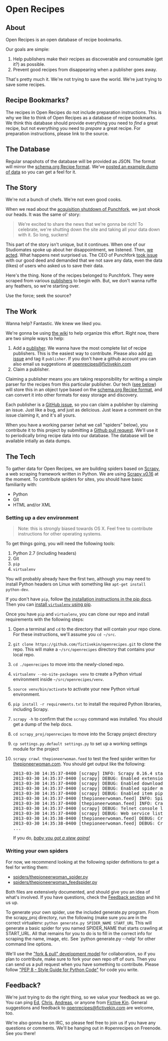 # Open Recipes

## About

Open Recipes is an open database of recipe bookmarks.

Our goals are simple:

1. Help publishers make their recipes as discoverable and consumable (get it?) as possible.
2. Prevent good recipes from disappearing when a publisher goes away.

That's pretty much it. We're not trying to save the world. We're just trying to save some recipes.

## Recipe Bookmarks?

The recipes in Open Recipes do not include preparation instructions. This is why we like to think of Open Recipes as a database of recipe bookmarks. We think this database should provide everything you need to *find* a great recipe, but not everything you need to *prepare* a great recipe. For preparation instructions, please link to the source.

## The Database

Regular snapshots of the database will be provided as JSON. The format will mirror the [schema.org Recipe format](http://schema.org/Recipe). We've [posted an example dump of data](http://openrecipes.s3.amazonaws.com/openrecipes.txt) so you can get a feel for it.

## The Story

We're not a bunch of chefs. We're not even good cooks.

When we read about the [acquisition shutdown of Punchfork](http://punchfork.com/pinterest), we just shook our heads. It was the same ol' story:

> We're excited to share the news that we're gonna be rich! To celebrate, we're shutting down the site and taking all your data down with it. So long, suckers!

This part of the story isn't unique, but it continues. When one of our Studiomates spoke up about her disappointment, we listened. Then, [we acted](https://hugspoon.com/punchfork). What happens next surprised us. The CEO of Punchfork [took issue](https://twitter.com/JeffMiller/status/314899821351821312) with our good deed and demanded that we not save any data, even the data (likes) of users who asked us to save their data.

Here's the thing. None of the recipes belonged to Punchfork. They were scraped from various [publishers](https://github.com/fictivekin/openrecipes/wiki/Publishers) to begin with. But, we don't wanna ruffle any feathers, so we're starting over.

Use the force; seek the source?

## The Work

Wanna help? Fantastic. We knew we liked you.

We're gonna be using [the wiki](https://github.com/fictivekin/openrecipes/wiki) to help organize this effort. Right now, there are two simple ways to help:

1. Add a [publisher](https://github.com/fictivekin/openrecipes/wiki/Publishers). We wanna have the most complete list of recipe publishers. This is the easiest way to contribute. Please also add [an issue](https://github.com/fictivekin/openrecipes/issues) and tag it `publisher`. If you don't have a github account you can also email us suggestions at openrecipes@fictivekin.com
2. Claim a publisher.

Claiming a publisher means you are taking responsibility for writing a simple parser for the recipes from this particular publisher. Our tech ([see below](#the-tech)) will store this in an object type based on the [schema.org Recipe format](http://schema.org/Recipe), and can convert it into other formats for easy storage and discovery.

Each publisher is a [GitHub issue](https://github.com/fictivekin/openrecipes/issues), so you can claim a publisher by claiming an issue. Just like a bug, and just as delicious.  Just leave a comment on the issue claiming it, and it's all yours.

When you have a working parser (what we call "spiders" below), you contribute it to this project by submitting a [Github pull request](https://help.github.com/articles/using-pull-requests). We'll use it to periodically bring recipe data into our database. The database will be available intially as data dumps.

## The Tech

To gather data for Open Recipes, we are building spiders based on [Scrapy](http://scrapy.org), a web scraping framework written in Python. We are using [Scrapy v0.16](http://doc.scrapy.org/en/0.16/) at the moment. To contribute spiders for sites, you should have basic familiarity with:

* Python
* Git
* HTML and/or XML

### Setting up a dev environment

> Note: this is strongly biased towards OS X. Feel free to contribute instructions for other operating systems.

To get things going, you will need the following tools:

1. Python 2.7 (including headers)
1. Git
1. `pip`
1. `virtualenv`

You will probably already have the first two, although you may need to install Python headers on Linux with something like `apt-get install python-dev`.

If you don't have `pip`, follow [the installation instructions in the pip docs](http://www.pip-installer.org/en/latest/installing.html). Then you can [install `virtualenv` using pip](http://www.virtualenv.org/en/latest/#installation).

Once you have `pip` and `virtualenv`, you can clone our repo and install requirements with the following steps:

1. Open a terminal and `cd` to the directory that will contain your repo clone. For these instructions, we'll assume you `cd ~/src`.
2. `git clone https://github.com/fictivekin/openrecipes.git` to clone the repo. This will make a `~/src/openrecipes` directory that contains your local repo.
3. `cd ./openrecipes` to move into the newly-cloned repo.
4. `virtualenv --no-site-packages venv` to create a Python virtual environment inside `~/src/openrecipes/venv`.
5. `source venv/bin/activate` to activate your new Python virtual environment.
6. `pip install -r requirements.txt` to install the required Python libraries, including Scrapy.
7. `scrapy -h` to confirm that the `scrapy` command was installed. You should get a dump of the help docs.
8. `cd scrapy_proj/openrecipes` to move into the Scrapy project directory
9. `cp settings.py.default settings.py` to set up a working settings module for the project
10. `scrapy crawl thepioneerwoman.feed` to test the feed spider written for [thepioneerwoman.com](http://thepioneerwoman.com). You should get output like the following:

	<pre>
    2013-03-30 14:35:37-0400 [scrapy] INFO: Scrapy 0.16.4 started (bot: openrecipes)
    2013-03-30 14:35:37-0400 [scrapy] DEBUG: Enabled extensions: LogStats, TelnetConsole, CloseSpider, WebService, CoreStats, SpiderState
    2013-03-30 14:35:37-0400 [scrapy] DEBUG: Enabled downloader middlewares: HttpAuthMiddleware, DownloadTimeoutMiddleware, UserAgentMiddleware, RetryMiddleware, DefaultHeadersMiddleware, RedirectMiddleware, CookiesMiddleware, HttpCompressionMiddleware, ChunkedTransferMiddleware, DownloaderStats
    2013-03-30 14:35:37-0400 [scrapy] DEBUG: Enabled spider middlewares: HttpErrorMiddleware, OffsiteMiddleware, RefererMiddleware, UrlLengthMiddleware, DepthMiddleware
    2013-03-30 14:35:37-0400 [scrapy] DEBUG: Enabled item pipelines: MakestringsPipeline, DuplicaterecipePipeline
    2013-03-30 14:35:37-0400 [thepioneerwoman.feed] INFO: Spider opened
    2013-03-30 14:35:37-0400 [thepioneerwoman.feed] INFO: Crawled 0 pages (at 0 pages/min), scraped 0 items (at 0 items/min)
    2013-03-30 14:35:37-0400 [scrapy] DEBUG: Telnet console listening on 0.0.0.0:6023
    2013-03-30 14:35:37-0400 [scrapy] DEBUG: Web service listening on 0.0.0.0:6080
    2013-03-30 14:35:38-0400 [thepioneerwoman.feed] DEBUG: Crawled (200) <GET http://feeds.feedburner.com/pwcooks> (referer: None)
    2013-03-30 14:35:38-0400 [thepioneerwoman.feed] DEBUG: Crawled (200) <GET http://thepioneerwoman.com/cooking/2013/03/beef-fajitas/> (referer: http://feeds.feedburner.com/pwcooks)
    ...
	</pre>

    If you do, [*baby you got a stew going!*](http://www.youtube.com/watch?v=5lFZAyZPjV0)

### Writing your own spiders

For now, we recommend looking at the following spider definitions to get a feel for writing them:

* [spiders/thepioneerwoman_spider.py](scrapy_proj/openrecipes/spiders/thepioneerwoman_spider.py)
* [spiders/thepioneerwoman_feedspider.py](scrapy_proj/openrecipes/spiders/thepioneerwoman_feedspider.py)

Both files are extensively documented, and should give you an idea of what's involved. If you have questions, check the [Feedback section](#feedback) and hit us up.

To generate your own spider, use the included generate.py program.  From the scrapy_proj directory, run the following (make sure you are in the correct virtualenv:
`python generate.py SPIDER_NAME START_URL`
This will generate a basic spider for you named SPIDER_NAME that starts crawling at START_URL.  All that remains for you to do is to fill in the correct info for scraping the name, image, etc.  See `python generate.py --help' for other command line options.

We'll use the ["fork & pull" development model](https://help.github.com/articles/fork-a-repo) for collaboration, so if you plan to contribute, make sure to fork your own repo off of ours. Then you can send us a pull request when you have something to contribute. Please follow ["PEP 8 - Style Guide for Python Code"](http://www.python.org/dev/peps/pep-0008/) for code you write.

## Feedback?

We're just trying to do the right thing, so we value your feedback as we go. You can ping [Ed](https://github.com/funkatron), [Chris](https://github.com/shiflett), [Andreas](https://github.com/andbirkebaek), or anyone from [Fictive Kin](https://github.com/fictivekin). General suggestions and feedback to [openrecipes@fictivekin.com](mailto:openrecipes@fictivekin.com) are welcome, too.

We're also gonna be on IRC, so please feel free to join us if you have any questions or comments. We'll be hanging out in #openrecipes on Freenode. See you there!
